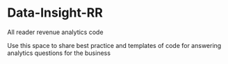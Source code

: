 # Data-Insight-RR
All reader revenue analytics code

Use this space to share best practice and templates of code for answering analytics questions for the business
